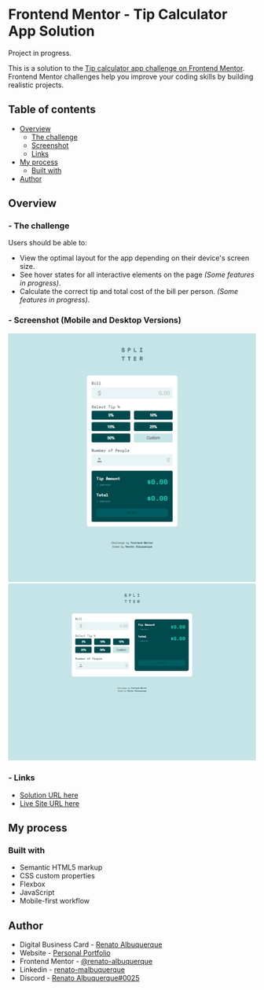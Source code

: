 # Frontend Mentor - Tip Calculator App Solution

Project in progress.

This is a solution to the [Tip calculator app challenge on Frontend Mentor](https://www.frontendmentor.io/challenges/tip-calculator-app-ugJNGbJUX). Frontend Mentor challenges help you improve your coding skills by building realistic projects.

## Table of contents

- [Overview](#overview)
  - [The challenge](#the-challenge)
  - [Screenshot](#screenshot)
  - [Links](#links)
- [My process](#my-process)
  - [Built with](#built-with)
- [Author](#author)

## Overview

### - The challenge

Users should be able to:

- View the optimal layout for the app depending on their device's screen size.
- See hover states for all interactive elements on the page *(Some features in progress)*.
- Calculate the correct tip and total cost of the bill per person. *(Some features in progress)*.

### - Screenshot (Mobile and Desktop Versions)

![screenshot](files/screencapture-mobileVersion.png)
![screenshot](files/screencapture-desktopVersion.png)

### - Links

- [Solution URL here](https://github.com/renato-albuquerque/tip-calculator-app)
- [Live Site URL here](https://renato-albuquerque.github.io/tip-calculator-app/)

## My process

### Built with

- Semantic HTML5 markup
- CSS custom properties
- Flexbox
- JavaScript
- Mobile-first workflow

## Author

- Digital Business Card - [Renato Albuquerque](https://portfolio-renatoalbuquerque.vercel.app/)
- Website - [Personal Portfolio](https://portfolio-renatoalbuquerque.vercel.app/)
- Frontend Mentor - [@renato-albuquerque](https://www.frontendmentor.io/profile/renato-albuquerque)
- Linkedin - [renato-malbuquerque](https://www.linkedin.com/in/renato-malbuquerque/)
- Discord - [Renato Albuquerque#0025](https://discordapp.com/users/992621595547938837)
